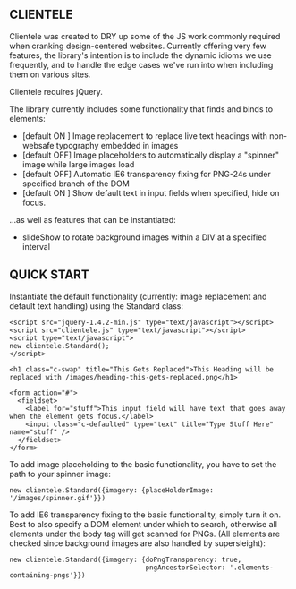 CLIENTELE
---------

Clientele was created to DRY up some of the JS work commonly required when cranking design-centered websites. 
Currently offering very few features, the library's intention is to include the dynamic idioms we use 
frequently, and to handle the edge cases we've run into when including them on various sites.

Clientele requires jQuery.

The library currently includes some functionality that finds and binds to elements:

  * [default ON ] Image replacement to replace live text headings with non-websafe typography embedded in images
  * [default OFF] Image placeholders to automatically display a "spinner" image while large images load
  * [default OFF] Automatic IE6 transparency fixing for PNG-24s under specified branch of the DOM
  * [default ON ] Show default text in input fields when specified, hide on focus.

...as well as features that can be instantiated:

  * slideShow to rotate background images within a DIV at a specified interval
  
QUICK START
-----------

Instantiate the default functionality (currently: image replacement and default text handling) using the Standard class:

    <script src="jquery-1.4.2-min.js" type="text/javascript"></script>
    <script src="clientele.js" type="text/javascript"></script>
    <script type="text/javascript"> 
    new clientele.Standard();
    </script>

    <h1 class="c-swap" title="This Gets Replaced">This Heading will be replaced with /images/heading-this-gets-replaced.png</h1>

    <form action="#">
      <fieldset>
        <label for="stuff">This input field will have text that goes away when the element gets focus.</label>
        <input class="c-defaulted" type="text" title="Type Stuff Here" name="stuff" />
      </fieldset>
    </form>

To add image placeholding to the basic functionality, you have to set the path to your spinner image:

    new clientele.Standard({imagery: {placeHolderImage: '/images/spinner.gif'}})

To add IE6 transparency fixing to the basic functionality, simply turn it on.  Best to also specify a DOM element under which 
to search, otherwise all elements under the body tag will get scanned for PNGs.  (All elements are checked since background images
are also handled by supersleight):

    new clientele.Standard({imagery: {doPngTransparency: true,
                                      pngAncestorSelector: '.elements-containing-pngs'}})
